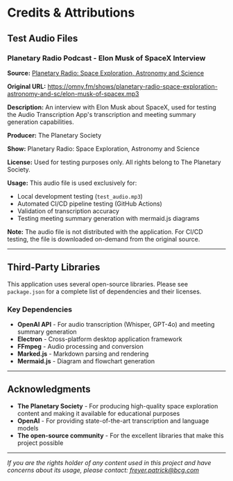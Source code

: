 # Credits & Attributions

## Test Audio Files

### Planetary Radio Podcast - Elon Musk of SpaceX Interview

**Source:** [Planetary Radio: Space Exploration, Astronomy and Science](https://omny.fm/shows/planetary-radio-space-exploration-astronomy-and-sc/elon-musk-of-spacex)

**Original URL:** https://omny.fm/shows/planetary-radio-space-exploration-astronomy-and-sc/elon-musk-of-spacex.mp3

**Description:** An interview with Elon Musk about SpaceX, used for testing the Audio Transcription App's transcription and meeting summary generation capabilities.

**Producer:** The Planetary Society

**Show:** Planetary Radio: Space Exploration, Astronomy and Science

**License:** Used for testing purposes only. All rights belong to The Planetary Society.

**Usage:** This audio file is used exclusively for:
- Local development testing (`test_audio.mp3`)
- Automated CI/CD pipeline testing (GitHub Actions)
- Validation of transcription accuracy
- Testing meeting summary generation with mermaid.js diagrams

**Note:** The audio file is not distributed with the application. For CI/CD testing, the file is downloaded on-demand from the original source.

---

## Third-Party Libraries

This application uses several open-source libraries. Please see `package.json` for a complete list of dependencies and their licenses.

### Key Dependencies

- **OpenAI API** - For audio transcription (Whisper, GPT-4o) and meeting summary generation
- **Electron** - Cross-platform desktop application framework
- **FFmpeg** - Audio processing and conversion
- **Marked.js** - Markdown parsing and rendering
- **Mermaid.js** - Diagram and flowchart generation

---

## Acknowledgments

- **The Planetary Society** - For producing high-quality space exploration content and making it available for educational purposes
- **OpenAI** - For providing state-of-the-art transcription and language models
- **The open-source community** - For the excellent libraries that make this project possible

---

*If you are the rights holder of any content used in this project and have concerns about its usage, please contact: freyer.patrick@bcg.com*
